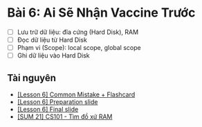 # Bài 6: Ai Sẽ Nhận Vaccine Trước

- [ ] Lưu trữ dữ liệu: đĩa cứng (Hard Disk), RAM
- [ ] Đọc dữ liệu từ Hard Disk
- [ ] Phạm vi (Scope): local scope, global scope
- [ ] Ghi dữ liệu vào Hard Disk

## Tài nguyên

- [[Lesson 6] Common Mistake + Flashcard](https://docs.google.com/presentation/d/e/2PACX-1vS1A8pgy0yinHD2U05SFKvGS6AyTvfos1U4ahnBgwM_OXG_EWcRD0JxS7ysrIsHuE_yAYelPoAB6ow0/embed?start=false&loop=false&delayms=3000&slide=id.gb61af6f9ef_1_83)
- [[Lesson 6] Preparation slide](https://docs.google.com/presentation/d/e/2PACX-1vTZUt4FaaB3dPnF0MZ8GZMYKiT3uoTwm5M_UYPGM5_FhD4LI4V4x7mQLskuTVyHT3pYzagrhn0wqnim/embed?start=false&loop=false&delayms=3000&slide=id.ge5d5a056b8_0_0)
- [[Lesson 6] Final slide](https://docs.google.com/presentation/d/e/2PACX-1vQZntyksgWbKsQD5eOwkyodPwpcs_3w58uVUpARukKd3iyiDNBsazvbMDA3cKIDktS48cr4lY_rgc-0/embed?start=false&loop=false&delayms=3000&slide=id.gb3b8b90c2c_0_705)
- [[SUM 21] CS101 - Tìm đồ xứ RAM](https://scratch.mit.edu/projects/555219197)